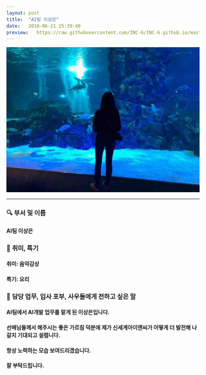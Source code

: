 ```yaml
---
layout: post
title:  "AI팀 이상은"
date:   2018-06-21 15:39:40
preview:   https://raw.githubusercontent.com/INC-6/INC-6.github.io/master/_asset/%EB%8F%99%EA%B8%B0%EC%82%AC%EC%A7%84/191921.jpg
---
```


![Picture 1](https://raw.githubusercontent.com/INC-6/INC-6.github.io/master/_asset/%EC%85%80%EC%B9%B4/%EC%83%81%EC%9D%80.jpg)

---

### 🔍 **부서 및 이름**

#### AI팀 이상은
    
### 🔔 **취미, 특기**

#### 취미: 음악감상
  
#### 특기: 요리

### 🔔 **담당 업무, 입사 포부, 사우들에게 전하고 싶은 말**

#### AI팀에서 AI개발 업무를 맡게 된 이상은입니다. 
 
#### 선배님들께서 해주시는 좋은 가르침 덕분에 제가 신세계아이앤씨가 어떻게 더 발전해 나갈지 기대되고 설렙니다. 
 
#### 항상 노력하는 모습 보여드리겠습니다. 
 
#### 잘 부탁드립니다.